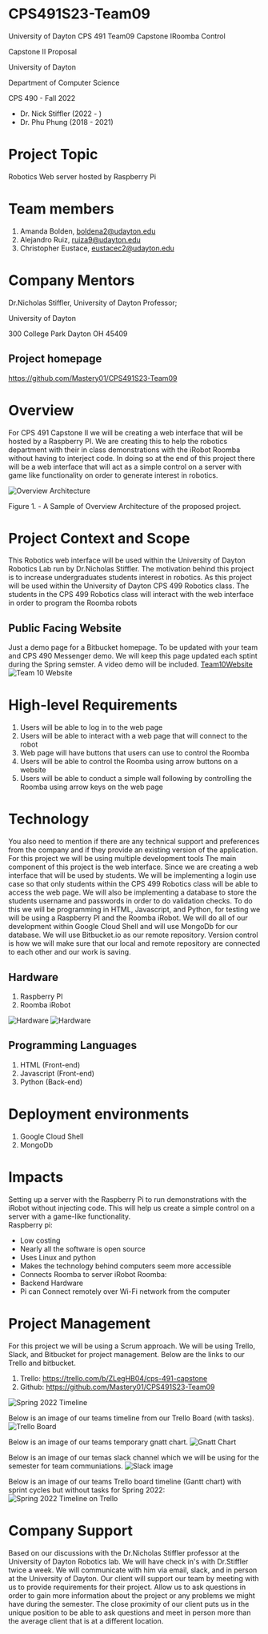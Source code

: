 # CPS491S23-Team09
University of Dayton CPS 491 Team09 Capstone IRoomba Control 

Capstone II Proposal

University of Dayton

Department of Computer Science

CPS 490 - Fall 2022

+ Dr. Nick Stiffler (2022 - )
+ Dr. Phu Phung (2018 - 2021)


# Project Topic
Robotics Web server hosted by Raspberry Pi

# Team members


1. Amanda Bolden, boldena2@udayton.edu
2. Alejandro Ruiz, ruiza9@udayton.edu
3. Christopher Eustace, eustacec2@udayton.edu



# Company Mentors

Dr.Nicholas Stiffler, University of Dayton Professor;


University of Dayton

300 College Park Dayton OH 45409

## Project homepage

https://github.com/Mastery01/CPS491S23-Team09


# Overview

For CPS 491 Capstone II we will be creating a web interface that will be hosted by a Raspberry PI.
We are creating this to help the robotics department with their in class demonstrations with the
iRobot Roomba without having to interject code. In doing so at the end of this project there will be
a web interface that will act as a simple control on a server with game like functionality on
order to generate interest in robotics.

![Overview Architecture](https://iili.io/Hoh0kQV.md.png "A overview of a proposed 4-layer Architecture")

Figure 1. - A Sample of Overview Architecture of the proposed project.

# Project Context and Scope
This Robotics web interface will be used within the University of Dayton Robotics Lab run by Dr.Nicholas Stiffler.
The motivation behind this project is to increase undergraduates students interest in robotics. As this project will
be used within the University of Dayton CPS 499 Robotics class. The students in the CPS 499 Robotics class will interact
with the web interface in order to program the Roomba robots

## Public Facing Website
Just a demo page for a Bitbucket homepage.
To be updated with your team and CPS 490 Messenger demo.
We will keep this page updated each sptint during the Spring semster.
A video demo will be included.
[Team10Website](https://Mastery01.github.io/CPS491S23-Team09)
![Team 10 Website](https://iili.io/HohkPh7.md.png "Team 9 Public Website")

# High-level Requirements

1. Users will be able to log in to the web page
2. Users will be able to interact with a web page that will connect to the robot
3. Web page will have buttons that users can use to control the Roomba
4. Users will be able to control the Roomba using arrow buttons on a website
5. Users will be able to conduct a simple wall following by controlling the Roomba using arrow keys on the web page

# Technology
You also need to mention if there are any technical support and preferences from the company and if they provide an existing version of the application.
For this project we will be using multiple development tools
The main component of this project is the web interface. Since we are creating a web interface that will be used by students. We will be implementing a login use case
so that only students within the CPS 499 Robotics class will be able to access the web page. We will also be implementing a database to store the students username and passwords
in order to do validation checks. To do this we will be programming in HTML, Javascript, and Python, for testing we will be using a Raspberry PI and the Roomba iRobot.
We will do all of our development within Google Cloud Shell and will use MongoDb for our database. We will use Bitbucket.io as our remote repository. Version control is how we will make sure that our local and remote
repository are connected to each other and our work is saving.

## Hardware
1. Raspberry PI
2. Roomba iRobot

![Hardware](https://iili.io/Hoh13Zl.md.png "An image of an Raspberry PI")
![Hardware](https://iili.io/Hoh1NcX.md.png "An image of an Roomba")

## Programming Languages
1. HTML (Front-end)
2. Javascript (Front-end)
3. Python (Back-end)

# Deployment environments
1. Google Cloud Shell
2. MongoDb


# Impacts

Setting up a server with the Raspberry Pi to run demonstrations with the iRobot without injecting code. This will help us create a simple control on a server with a game-like functionality.  
Raspberry pi:
-	Low costing
-	Nearly all the software is open source
-	Uses Linux and python 
-	Makes the technology behind computers seem more accessible
-	Connects Roomba to server
iRobot Roomba:
-	Backend Hardware
-	Pi can Connect remotely over Wi-Fi network from the computer

# Project Management

For this project we will be using a Scrum approach. We will be using Trello, Slack, and Bitbucket for project management. Below are the links to our
Trello and bitbucket.
1. Trello: https://trello.com/b/ZLegHB04/cps-491-capstone
2. Github: https://github.com/Mastery01/CPS491S23-Team09

![Spring 2022 Timeline](https://capstones-cs-udayton.bitbucket.io/imgs/cps491timeline.png "Spring 2022 Timeline")

Below is an image of our teams timeline from our Trello Board (with tasks).
![Trello Board](https://iili.io/Ho8Sj3l.md.png "Team 10 Trello Board")

Below is an image of our teams temporary gnatt chart. 
![Gnatt Chart](https://iili.io/Ho8SX44.md.png "Team 10 Temporary Gnatt Chart")

Below is an image of our temas slack channel which we will be using for the semester for team communiations. 
![Slack image](https://iili.io/Ho84qoF.md.png "Team 10 Slack")

Below is an image of our teams Trello board timeline (Gantt chart) with sprint cycles but without tasks for Spring 2022:
![Spring 2022 Timeline on Trello](https://capstones-cs-udayton.bitbucket.io/imgs/trello.png "Spring 2022 Timeline")


# Company Support

Based on our discussions with the Dr.Nicholas Stiffler professor at the University of Dayton Robotics lab. We will have check in's with
Dr.Stiffler twice a week. We will communicate with him via email, slack, and in person at the University of Dayton. Our client will support
our team by meeting with us to provide requirements for their project. Allow us to ask questions in order to gain more information about the project
or any problems we might have during the semester. The close proximity of our client puts us in the unique position to be able to ask questions
and meet in person more than the average client that is at a different location.
